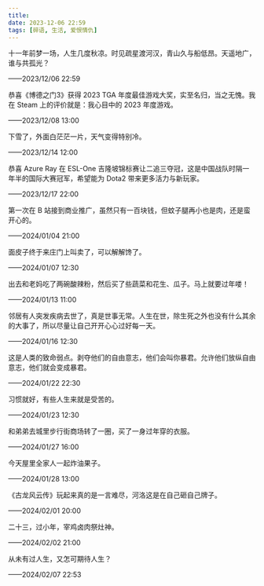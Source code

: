 ```yaml
---
title: 
date: 2023-12-06 22:59
tags: [碎语, 生活, 爱恨情仇]
---
```


十一年前梦一场，人生几度秋凉。时见疏星渡河汉，青山久与船低昂。天遥地广，谁与共孤光？

——2023/12/06 22:59

恭喜《博德之门3》获得 2023 TGA 年度最佳游戏大奖，实至名归，当之无愧。我在 Steam 上的评价就是：我心目中的 2023 年度游戏。

——2023/12/08 13:00

下雪了，外面白茫茫一片，天气变得特别冷。

——2023/12/14 12:00

恭喜 Azure Ray 在 ESL-One 吉隆坡锦标赛让二追三夺冠，这是中国战队时隔一年半的国际大赛冠军，希望能为 Dota2 带来更多活力与新玩家。

——2023/12/17 22:00

第一次在 B 站接到商业推广，虽然只有一百块钱，但蚊子腿再小也是肉，还是蛮开心的。

——2024/01/04 21:00

面皮子终于来庄门上叫卖了，可以解解馋了。

——2024/01/07 12:30

出去和老妈吃了两碗酸辣粉，然后买了些蔬菜和花生、瓜子。马上就要过年喽！

——2024/01/13 11:00

邻居有人突发疾病去世了，真是世事无常。人生在世，除生死之外也没有什么其余的大事了，所以尽量让自己开开心心过好每一天。

——2024/01/16 12:30

这是人类的致命弱点。剥夺他们的自由意志，他们会叫你暴君。允许他们放纵自由意志，他们就会变成暴君。

——2024/01/22 22:30

习惯就好，有些人生来就是受苦的。

——2024/01/23 12:30

和弟弟去城里步行街商场转了一圈，买了一身过年穿的衣服。

——2024/01/27 16:00

今天屋里全家人一起炸油果子。

——2024/01/28 13:00

《古龙风云传》玩起来真的是一言难尽，河洛这是在自己砸自己牌子。

——2024/02/01 20:00

二十三，过小年，宰鸡卤肉祭灶神。

——2024/02/02 21:00

从未有过人生，又怎可期待人生？

——2024/02/07 22:53
